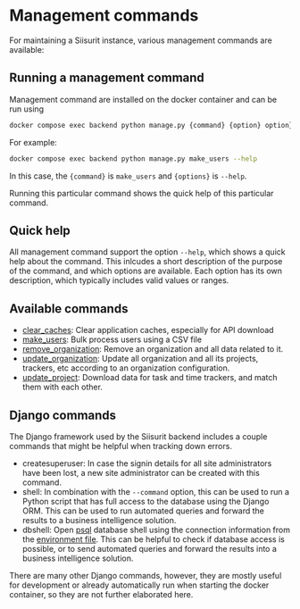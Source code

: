 # Management commands

For maintaining a Siisurit instance, various management commands are available:

## Running a management command

Management command are installed on the docker container and can be run using

```sh
docker compose exec backend python manage.py {command} {option} option} ...
```

For example:

```sh
docker compose exec backend python manage.py make_users --help
```

In this case, the `{command}` is `make_users` and `{options}` is `--help`.

Running this particular command shows the quick help of this particular command.

## Quick help

All management command support the option `--help`, which shows a quick help about the command. This inlcudes a short description of the purpose of the command, and which options are available. Each option has its own description, which typically includes valid values or ranges.

## Available commands

- [clear_caches](clear_caches.md): Clear application caches, especially for API download
- [make_users](make_users.md): Bulk process users using a CSV file
- [remove_organization](remove_organization.md): Remove an organization and all data related to it.
- [update_organization](updape_organization.md): Update all organization and all its projects, trackers, etc according to an organization configuration.
- [update_project](update_project.md): Download data for task and time trackers, and match them with each other.

## Django commands

The Django framework used by the Siisurit backend includes a couple commands that might be helpful when tracking down errors.

- createsuperuser: In case the signin details for all site administrators have been lost, a new site administrator can be created with this command.
- shell: In combination with the `--command` option, this can be used to run a Python script that has full access to the database using the Django ORM. This can be used to run automated queries and forward the results to a business intelligence solution.
- dbshell: Open [psql](https://www.postgresql.org/docs/current/app-psql.html) database shell using the connection information from the [environment file](../configuration/environment-file.md). This can be helpful to check if database access is possible, or to send automated queries and forward the results into a business intelligence solution.

There are many other Django commands, however, they are mostly useful for development or already automatically run when starting the docker container, so they are not further elaborated here.
